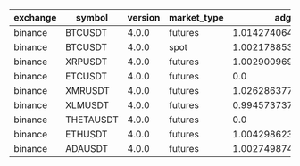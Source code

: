| exchange | symbol | version | market_type | adg | closest_bkr | long | short |
|----------|--------|---------|-------------| --- | ----------- | ---- | ----- |
| binance | BTCUSDT | 4.0.0 | futures | 1.0142740647327804 | 0.4912608610666034 | True | True |
| binance | BTCUSDT | 4.0.0 | spot | 1.0021788538534508 | 0.9994644129503883 | True | False |
| binance | XRPUSDT | 4.0.0 | futures | 1.0029009692865194 | 1.0 | True | False |
| binance | ETCUSDT | 4.0.0 | futures | 0.0 | 0.05932230391734765 | True | True |
| binance | XMRUSDT | 4.0.0 | futures | 1.0262863773682578 | 0.360246379808074 | True | True |
| binance | XLMUSDT | 4.0.0 | futures | 0.9945737370380754 | 0.7557935613286378 | True | False |
| binance | THETAUSDT | 4.0.0 | futures | 0.0 | 0.05983957517159699 | True | True |
| binance | ETHUSDT | 4.0.0 | futures | 1.004298623677707 | 0.3757087951010889 | True | True |
| binance | ADAUSDT | 4.0.0 | futures | 1.002749874095769 | 1.0 | True | True |
